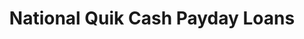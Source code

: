 ---
title: "National Quik Cash Payday Loans"
url: /racine/national-quik-cash-payday-loans/
shop: Leiher
---